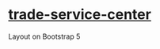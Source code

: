 # [trade-service-center](https://fregonlyone.github.io/trade-service-center/)
Layout on Bootstrap 5
